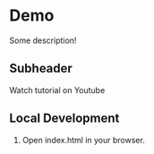 # Demo 

Some description!

## Subheader 

Watch tutorial on Youtube 

## Local Development 

1. Open index.html in your browser. 